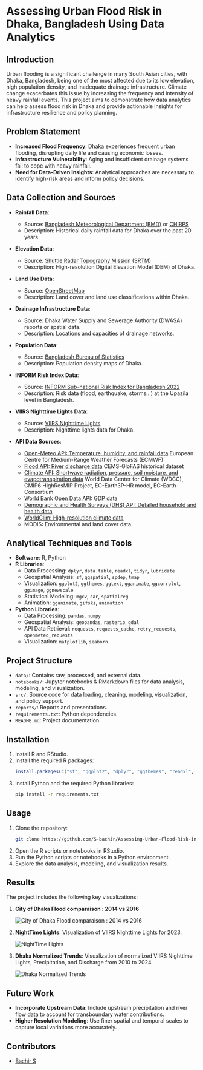 # Assessing Urban Flood Risk in Dhaka, Bangladesh Using Data Analytics

## Introduction

Urban flooding is a significant challenge in many South Asian cities, with Dhaka, Bangladesh, being one of the most affected due to its low elevation, high population density, and inadequate drainage infrastructure. Climate change exacerbates this issue by increasing the frequency and intensity of heavy rainfall events. This project aims to demonstrate how data analytics can help assess flood risk in Dhaka and provide actionable insights for infrastructure resilience and policy planning.

## Problem Statement

- **Increased Flood Frequency**: Dhaka experiences frequent urban flooding, disrupting daily life and causing economic losses.
- **Infrastructure Vulnerability**: Aging and insufficient drainage systems fail to cope with heavy rainfall.
- **Need for Data-Driven Insights**: Analytical approaches are necessary to identify high-risk areas and inform policy decisions.

## Data Collection and Sources

- **Rainfall Data**:
  - Source: [Bangladesh Meteorological Department (BMD)](http://www.bmd.gov.bd) or [CHIRPS](https://data.chc.ucsb.edu/products/CHIRPS-2.0/)
  - Description: Historical daily rainfall data for Dhaka over the past 20 years.

- **Elevation Data**:
  - Source: [Shuttle Radar Topography Mission (SRTM)](https://www2.jpl.nasa.gov/srtm/)
  - Description: High-resolution Digital Elevation Model (DEM) of Dhaka.

- **Land Use Data**:
  - Source: [OpenStreetMap](https://www.openstreetmap.org)
  - Description: Land cover and land use classifications within Dhaka.

- **Drainage Infrastructure Data**:
  - Source: Dhaka Water Supply and Sewerage Authority (DWASA) reports or spatial data.
  - Description: Locations and capacities of drainage networks.

- **Population Data**:
  - Source: [Bangladesh Bureau of Statistics](http://www.bbs.gov.bd)
  - Description: Population density maps of Dhaka.

- **INFORM Risk Index  Data**:
  - Source: [INFORM Sub-national Risk Index for Bangladesh 2022](https://drmkc.jrc.ec.europa.eu/inform-index/INFORM-Subnational-Risk/Bangladesh)
  - Description: Risk data (flood, earthquake, storms...) at the Upazila level in Bangladesh.

- **VIIRS Nighttime Lights Data**:
  - Source: [VIIRS Nighttime Lights](https://geo.aiddata.org/#!/)
  - Description: Nighttime lights data for Dhaka.

- **API Data Sources**:
  - [Open-Meteo API: Temperature, humidity, and rainfall data](https://open-meteo.com/en/docs#latitude=23.7104&longitude=90.4074) European Centre for Medium-Range Weather Forecasts (ECMWF)
  - [Flood API: River discharge data](https://open-meteo.com/en/docs/flood-api) CEMS-GloFAS historical dataset
  - [Climate API: Shortwave radiation, pressure, soil moisture, and evapotranspiration data](https://open-meteo.com/en/docs/climate-api) World Data Center for Climate (WDCC), CMIP6 HighResMIP Project, EC-Earth3P-HR model, EC-Earth-Consortium
  - [World Bank Open Data API: GDP data](https://data.worldbank.org/indicator/NY.GDP.MKTP.CD)
  - [Demographic and Health Surveys (DHS) API: Detailed household and health data](https://dhsprogram.com/data/available-datasets.cfm)
  - [WorldClim: High-resolution climate data](https://www.worldclim.org/data/worldclim21.html)
  - MODIS: Environmental and land cover data.

## Analytical Techniques and Tools

- **Software**: R, Python
- **R Libraries**:
  - Data Processing: `dplyr`, `data.table`, `readxl`, `tidyr`, `lubridate`
  - Geospatial Analysis: `sf`, `ggspatial`, `spdep`, `tmap`
  - Visualization: `ggplot2`, `ggthemes`, `ggtext`, `gganimate`, `ggcorrplot`, `ggimage`, `ggnewscale`
  - Statistical Modeling: `mgcv`, `car`, `spatialreg`
  - Animation: `gganimate`, `gifski`, `animation`
- **Python Libraries**:
  - Data Processing: `pandas`, `numpy`
  - Geospatial Analysis: `geopandas`, `rasterio`, `gdal`
  - API Data Retrieval: `requests`, `requests_cache`, `retry_requests`, `openmeteo_requests`
  - Visualization: `matplotlib`, `seaborn`

## Project Structure
- `data/`: Contains raw, processed, and external data.
- `notebooks/`: Jupyter notebooks & RMarkdown files for data analysis, modeling, and visualization.
- `src/`: Source code for data loading, cleaning, modeling, visualization, and policy support.
- `reports/`: Reports and presentations.
- `requirements.txt`: Python dependencies.
- `README.md`: Project documentation.

## Installation
1. Install R and RStudio.
2. Install the required R packages:
    ```R
    install.packages(c("sf", "ggplot2", "dplyr", "ggthemes", "readxl", "ggspatial", "ggtext", "gganimate", "data.table", "ggcorrplot", "ggimage", "ggnewscale", "grid", "gridExtra", "lubridate", "magick", "patchwork", "png", "rmapshaper", "scales", "tidyr", "viridis", "spdep", "mgcv", "tmap", "spatialreg", "car"))
    ```
3. Install Python and the required Python libraries:
    ```bash
    pip install -r requirements.txt
    ```

## Usage
1. Clone the repository:
    ```bash
    git clone https://github.com/S-bachir/Assessing-Urban-Flood-Risk-in-Dhaka-Bangladesh.git
    ```
2. Open the R scripts or notebooks in RStudio.
3. Run the Python scripts or notebooks in a Python environment.
4. Explore the data analysis, modeling, and visualization results.

## Results

The project includes the following key visualizations:

1. **City of Dhaka Flood comparaison : 2014 vs 2016**

    ![City of Dhaka Flood comparaison : 2014 vs 2016](reports/plots/dhaka_flood_comparison_2014_2016.png)

2. **NightTime Lights**: Visualization of VIIRS Nighttime Lights for 2023.

    ![NightTime Lights](reports/plots/nightlight_log_scale.png)

3. **Dhaka Normalized Trends**: Visualization of normalized VIIRS Nighttime Lights, Precipitation, and Discharge from 2010 to 2024.

    ![Dhaka Normalized Trends](reports/plots/dhaka_normalized_trends_2010_2024.gif)

## Future Work

- **Incorporate Upstream Data**: Include upstream precipitation and river flow data to account for transboundary water contributions.
- **Higher Resolution Modeling**: Use finer spatial and temporal scales to capture local variations more accurately.


## Contributors

- [Bachir S](https://github.com/S-bachir)



